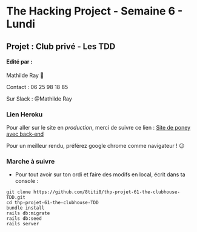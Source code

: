 # The Hacking Project - Semaine 6 - Lundi

## Projet :  Club privé - Les TDD

#### Edité par :
  Mathilde Ray  🤗

  Contact : 06 25 98 18 85

  Sur Slack : @Mathilde Ray



### Lien Heroku

Pour aller sur le site en *production*, merci de suivre ce lien : [Site de poney avec back-end](https://the-club-house.herokuapp.com/)

Pour un meilleur rendu, préférez google chrome comme navigateur !  😉


### Marche à suivre

* Pour tout avoir sur ton ordi et faire des modifs en local, écrit dans ta console :
```
git clone https://github.com/8titi8/thp-projet-61-the-clubhouse-TDD.git
cd thp-projet-61-the-clubhouse-TDD
bundle install
rails db:migrate
rails db:seed
rails server
```
